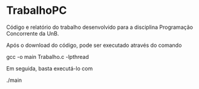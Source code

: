 # TrabalhoPC
Código e relatório do trabalho desenvolvido para a disciplina Programação Concorrente da UnB.

Após o download do código, pode ser executado através do comando 

gcc -o main Trabalho.c -lpthread

Em seguida, basta executá-lo com

./main
